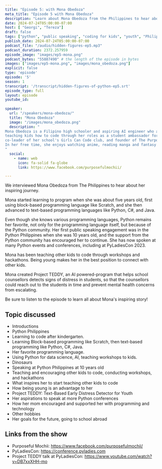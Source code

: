 ```yaml
---
title: "Episode 5: with Mona Obedoza"
meta_title: "Episode 5 with Mona Obedoza"
description: "Learn about Mona Obedoza from the Philippines to hear about her journey in technology. She started learning to code at five years old, and now she is teaching other kids to code."
date: 2024-07-24T05:00:00-07:00
host: [ "Georgi", "Tereza"]
draft: false
tags: ["python", "public speaking", "coding for kids", "youth", "Philippines"]
publish_date: 2024-07-24T05:00:00-07:00
podcast_file: "/audio/hidden-figures-ep5.mp3"
podcast_duration: 2372.257959
episode_image: "images/ep5-mona.png"
podcast_bytes: "55887490" # the length of the episode in bytes
images: ["images/ep5-mona.png", "images/mona_obedoza.png"]
explicit: false 
type: 'episode'
episode: '5'
season: 1
transcript: '/transcript/hidden-figures-of-python-ep5.srt'
episode_type: full
layout: episode
youtube_id: 
  
speaker:
  url: "/speakers/mona-obedoza/"
  title: "Mona Obedoza"
  image: "/images/mona_obedoza.png"
  description: "
Mona Obedoza is a Filipino high schooler and aspiring AI engineer who advocates
teaching kids how to code through her roles as a student ambassador for Women in AI PH,
co-leader of her school's Girls Can Code club, and founder of The Purposeful Mochii.
In her free time, she enjoys watching anime, reading manga and fantasy novels, and baking cookies.
"
  social:
    - name: web
      icon: fa-solid fa-globe
      link: https://www.facebook.com/purposefulmochii/

---
```


We interviewed Mona Obedoza from The Philippines to hear about her inspiring journey.

Mona started learning to program when she was about five years old, first using block-based programming
language like Scratch, and she then advanced to text-based programming languages like Python, C#, and Java.

Even though she knows various programming languages, Python remains her favorite, not only for the programming
language itself, but because of the Python community. Her first public speaking engagement was in the Python
Philippines when she was 10 years old, and the support from the Python community has encouraged her to continue.
She has now spoken at many Python events and conferences, including at PyLadiesCon 2023.

Mona has been teaching other kids to code through workshops and hackathons. Being young
makes her in the best position to connect with other kids.

Mona created Project TEDDY, an AI powered-program
that helps school counsellors detects signs of distress in students, so that the counsellors could reach
out to the students in time and prevent mental health concerns from escalating.

Be sure to listen to the episode to learn all about Mona's inspiring story!

## Topic discussed

- Introductions
- Python Philippines
- Learning to code after kindergarten.
- Learning Block-based programming like Scratch, then text-based programming like Python, C#, Java.
- Her favorite programming language.
- Using Python for data science, AI, teaching workshops to kids.
- Dinosaurs
- Speaking at Python Philippines at 10 years old
- Teaching and encouraging other kids to code, conducting workshops, and hackathons
- What inspires her to start teaching other kids to code
- How being young is an advantage to her
- Project TEDDY: Text-Based Early Distress Detector for Youth
- Her aspirations to speak at more Python conferences
- How her mom encouraged and supported her with programming and technology
- Other hobbies
- Her goals for the future, going to school abroad

## Links from the show

- Purposeful Mochii: https://www.facebook.com/purposefulmochii/
- PyLadiesCon: https://conference.pyladies.com
- Project TEDDY talk at PyLadiesCon: https://www.youtube.com/watch?v=DB7xxXHH-mo


